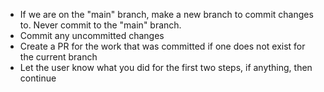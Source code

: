 - If we are on the "main" branch, make a new branch to commit changes to. Never commit to the "main" branch.
- Commit any uncommitted changes
- Create a PR for the work that was committed if one does not exist for the current branch
- Let the user know what you did for the first two steps, if anything, then continue